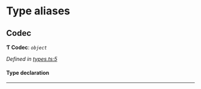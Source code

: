 

# Type aliases

<a id="codec"></a>

##  Codec

**Ƭ Codec**: *`object`*

*Defined in [types.ts:5](https://github.com/polkadot-js/common/blob/b15abe1/packages/trie-codec/src/types.ts#L5)*

#### Type declaration

___

